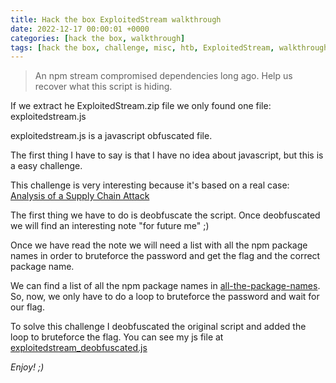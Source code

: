 ```yaml
---
title: Hack the box ExploitedStream walkthrough
date: 2022-12-17 00:00:01 +0000
categories: [hack the box, walkthrough]
tags: [hack the box, challenge, misc, htb, ExploitedStream, walkthrough]
---
```


>An npm stream compromised dependencies long ago. Help us recover what this script is hiding.

If we extract he ExploitedStream.zip file we only found one file: exploitedstream.js

exploitedstream.js is a javascript obfuscated file.

The first thing I have to say is that I have no idea about javascript, but this is a easy challenge.

This challenge is very interesting because it's based on a real case: [Analysis of a Supply Chain Attack](https://medium.com/@hkparker/analysis-of-a-supply-chain-attack-2bd8fa8286ac)

The first thing we have to do is deobfuscate the script. Once deobfuscated we will find an interesting note "for future me" ;)

Once we have read the note we will need a list with all the npm package names in order to bruteforce the password and get the flag and the correct package name.

We can find a list of all the npm package names in [all-the-package-names](https://github.com/nice-registry/all-the-package-names/blob/master/names.json).
So, now, we only have to do a loop to bruteforce the password and wait for our flag.

To solve this challenge I deobfuscated the original script and added the loop to bruteforce the flag. You can see my js file at [exploitedstream_deobfuscated.js](https://github.com/rubenhortas/hackthebox/blob/main/exploitedStream/exploitedstream_deobfuscated.js)

_Enjoy! ;)_

